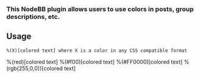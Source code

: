 ### This NodeBB plugin allows users to use colors in posts, group descriptions, etc.

## Usage
`%(X)[colored text] where X is a color in any CSS compatible format`

%(red)[colored text]
%(#f00)[colored text]
%(#FF0000)[colored text]
%(rgb(255,0,0))[colored text]
